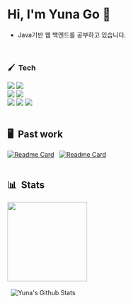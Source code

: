 # Hi, I'm Yuna Go 🤚
- Java기반 웹 백엔드를 공부하고 있습니다.
  
&nbsp;
### 🖌 &nbsp;Tech

<img src="https://img.shields.io/badge/JAVA-007396?style=flat-square&logo=java&logoColor=white">&nbsp;<img src="https://img.shields.io/badge/Python-3776AB?style=flat-square&logo=Python&logoColor=white"/><br/>
<img src="https://img.shields.io/badge/Node.js-339933?style=flat-square&logo=Node.js&logoColor=white"/>
<img src="https://img.shields.io/badge/MySQL-4479A1?style=flat-square&logo=MYSQL&logoColor=white"/><br/> 
<img src="https://img.shields.io/badge/Git-F05032?style=flat-square&logo=Git&logoColor=white"/>&nbsp;<img src="https://img.shields.io/badge/GitHub-181717?style=flat-square&logo=Github&logoColor=white"/>&nbsp;<img src="https://img.shields.io/badge/Notion-000000?style=flat-square&logo=Notion&logoColor=white"/><br/><br/> 

## 🖥 &nbsp;Past work

[![Readme Card](https://github-readme-stats.vercel.app/api/pin/?username=gaeunpark924&repo=Comprehensive-Design-2&bg_color=0d1116&title_color=c298fe&text_color=a4aacb&icon_color=007ec6)](https://github.com/gaeunpark924/Comprehensive-Design-2)
&nbsp;
[![Readme Card](https://github-readme-stats.vercel.app/api/pin/?username=goyuna&repo=TestAutomation&bg_color=0d1116&title_color=c298fe&text_color=a4aacb&icon_color=007ec6)](https://github.com/goyuna/TestAutomation)<br/><br/>

## 📊 &nbsp;Stats
<img src="http://mazassumnida.wtf/api/v2/generate_badge?boj=ggyn" height=180><br/><br/>
&nbsp;
![Yuna's Github Stats](https://github-readme-stats.vercel.app/api?username=goyuna&hide=contribs,prs&show_icons=true&bg_color=0d1116&title_color=c298fe&text_color=a4aacb&icon_color=007ec6)
